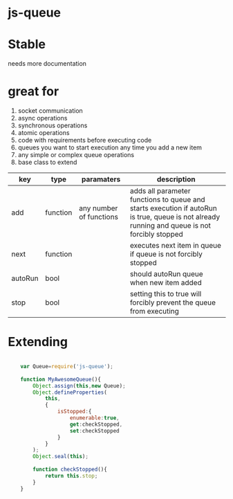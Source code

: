 # js-queue

# Stable
needs more documentation

# great for

1. socket communication
2. async operations
3. synchronous operations
4. atomic operations
3. code with requirements before executing code
4. queues you want to start execution any time you add a new item
5. any simple or complex queue operations
6. base class to extend

|key|type|paramaters|description|
|----|----|----|----|
|add|function|any number of functions|adds all parameter functions to queue and starts execution if autoRun is true, queue is not already running and queue is not forcibly stopped |
|next|function||executes next item in queue if queue is not forcibly stopped|
|autoRun|bool||should autoRun queue when new item added|
|stop|bool||setting this to true will forcibly prevent the queue from executing|

# Extending

```javascript

    var Queue=require('js-queue');
    
    function MyAwesomeQueue(){
        Object.assign(this,new Queue);
        Object.defineProperties(
            this,
            {
                isStopped:{
                    enumerable:true,
                    get:checkStopped,
                    set:checkStopped
                }
            }
        );
        Object.seal(this);
        
        function checkStopped(){
            return this.stop;
        }
    }
    
```
